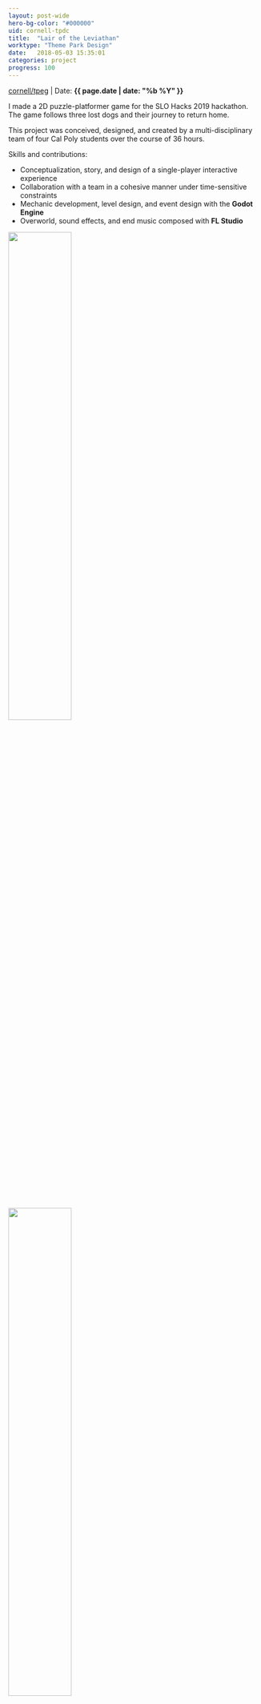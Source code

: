 ```yaml
---
layout: post-wide
hero-bg-color: "#000000"
uid: cornell-tpdc
title:  "Lair of the Leviathan"
worktype: "Theme Park Design"
date:   2018-05-03 15:35:01
categories: project
progress: 100
---
```


<p class="meta">
  <a href="https://cornelltpeg.weebly.com/">cornell/tpeg</a> | Date: <strong>{{ page.date | date: "%b %Y" }}</strong>
</p>

<p>
	I made a 2D puzzle-platformer game for the SLO Hacks 2019 hackathon. The game follows three lost dogs and their journey to return home.

  This project was conceived, designed, and created by a multi-disciplinary team of four Cal Poly students over the course of 36 hours.
</p>

<div class="skills">
<p>Skills and contributions:</p>
<ul>
  <li>Conceptualization, story, and design of a single-player interactive experience</li>
  <li>Collaboration with a team in a cohesive manner under time-sensitive constraints</li>
  <li>Mechanic development, level design, and event design with the <b>Godot Engine</b></li>
  <li>Overworld, sound effects, and end music composed with <b>FL Studio</b></li>
</ul>
</div>

<div class="showcase">
  <img style="width:50%" src="/images/portfolio/cornell-tpdc/1.png" alt="">
  <img style="width:50%" src="/images/portfolio/cornell-tpdc/2.png" alt="">
  <img style="width:50%" src="/images/portfolio/cornell-tpdc/3.png" alt="">
  <img style="width:50%" src="/images/portfolio/cornell-tpdc/4.png" alt="">
  <img style="width:50%" src="/images/portfolio/cornell-tpdc/5.png" alt="">
</div>
